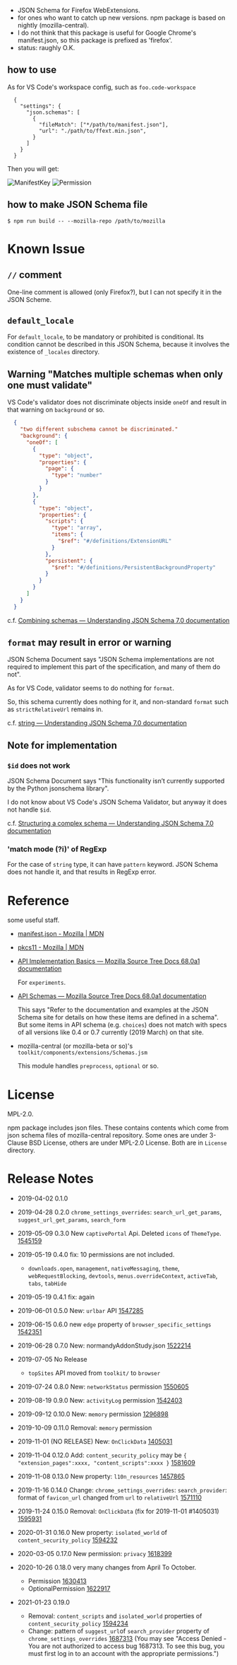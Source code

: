 * JSON Schema for Firefox WebExtensions.
* for ones who want to catch up new versions. npm package is based on nightly (mozilla-central).
* I do not think that this package is useful for Google Chrome's manifest.json, 
  so this package is prefixed as 'firefox'.
* status: raughly O.K.


## how to use

As for VS Code's workspace config, such as `foo.code-workspace`

```
  {
    "settings": {
      "json.schemas": [
        {
          "fileMatch": ["*/path/to/manifest.json"],
          "url": "./path/to/ffext.min.json",
        }
      ]
    }
  }
```

Then you will get:

![ManifestKey](images/Readme_ManifestKey.png)
![Permission](images/Readme_Permission.png)


## how to make JSON Schema file

```console
$ npm run build -- --mozilla-repo /path/to/mozilla
```

# Known Issue

## `//` comment

One-line comment is allowed (only Firefox?), but I can not specify it in the JSON Scheme.

## `default_locale`

For `default_locale`, to be mandatory or prohibited is conditional.
Its condition cannot be described in this JSON Schema, because it involves the existence of `_locales` directory.

## Warning "Matches multiple schemas when only one must validate"

VS Code's validator does not discriminate objects inside `oneOf`
and result in that warning on `background` or so.

```sample.json
  {
    "two different subschema cannot be discriminated."
    "background": {
      "oneOf": [
        {
          "type": "object",
          "properties": {
            "page": {
              "type": "number"
            }
          }
        },
        {
          "type": "object",
          "properties": {
            "scripts": {
              "type": "array",
              "items": {
                "$ref": "#/definitions/ExtensionURL"
              }
            },
            "persistent": {
              "$ref": "#/definitions/PersistentBackgroundProperty"
            }
          }
        }
      ]
    }
  }
```

c.f. [Combining schemas — Understanding JSON Schema 7.0 documentation](https://json-schema.org/understanding-json-schema/reference/combining.html)


## `format` may result in error or warning


JSON Schema Document says "JSON Schema implementations are not required to implement this part of the specification, and many of them do not".

As for VS Code, validator seems to do nothing for `format`.

So, this schema currently does nothing for it, and non-standard `format`
such as `strictRelativeUrl` remains in.

c.f. [string — Understanding JSON Schema 7.0 documentation](https://json-schema.org/understanding-json-schema/reference/string.html)


## Note for implementation

### `$id` does not work

JSON Schema Document says "This functionality isn’t currently supported by the Python jsonschema library".

I do not know about VS Code's JSON Schema Validator, but anyway it does not handle `$id`.

c.f. [Structuring a complex schema — Understanding JSON Schema 7.0 documentation](https://json-schema.org/understanding-json-schema/structuring.html)


### 'match mode (?i)' of RegExp

For the case of `string` type, it can have `pattern` keyword.
JSON Schema does not handle it, and that results in RegExp error.


# Reference

some useful staff.

* [manifest.json - Mozilla | MDN](https://developer.mozilla.org/en-US/docs/Mozilla/Add-ons/WebExtensions/manifest.json)

* [pkcs11 - Mozilla | MDN](https://developer.mozilla.org/en-US/docs/Mozilla/Add-ons/WebExtensions/API/pkcs11)

* [API Implementation Basics — Mozilla Source Tree Docs 68.0a1 documentation](https://firefox-source-docs.mozilla.org/toolkit/components/extensions/webextensions/basics.html#webextensions-experiments)

  For `experiments`.

* [API Schemas — Mozilla Source Tree Docs 68.0a1 documentation](https://firefox-source-docs.mozilla.org/toolkit/components/extensions/webextensions/schema.html)

  This says "Refer to the documentation and examples at the JSON Schema site for details on how these items are defined in a schema".
  But some items in API schema (e.g. `choices`) does not match with specs of all versions like 0.4 or 0.7 currently (2019 March) on that site.

* mozilla-central (or mozilla-beta or so)'s `toolkit/components/extensions/Schemas.jsm`

  This module handles `preprocess`, `optional` or so.


# License
MPL-2.0.

npm package includes json files. These contains contents which come from 
json schema files of mozilla-central repository. 
Some ones are under 3-Clause BSD License, others are under MPL-2.0 License. 
Both are in `License` directory.

# Release Notes

* 2019-04-02 0.1.0
* 2019-04-28 0.2.0 `chrome_settings_overrides`: `search_url_get_params`, `suggest_url_get_params`, `search_form`
* 2019-05-09 0.3.0 New `captivePortal` Api. Deleted `icons` of `ThemeType`.
  [1545159](https://bugzilla.mozilla.org/show_bug.cgi?id=1545159)
* 2019-05-19 0.4.0 fix: 10 permissions are not included.

  * `downloads.open`, `management`, `nativeMessaging`, `theme`, `webRequestBlocking`, `devtools`, `menus.overrideContext`, `activeTab`, `tabs`, `tabHide`

* 2019-05-19 0.4.1 fix: again
* 2019-06-01 0.5.0 New: `urlbar` API
  [1547285](https://bugzilla.mozilla.org/show_bug.cgi?id=1547285)
* 2019-06-15 0.6.0 new `edge` property of `browser_specific_settings`
  [1542351](https://bugzilla.mozilla.org/show_bug.cgi?id=1542351)
* 2019-06-28 0.7.0 New: normandyAddonStudy.json
  [1522214](https://bugzilla.mozilla.org/show_bug.cgi?id=1522214)
* 2019-07-05 No Release
  * `topSites` API moved from `toolkit/` to `browser`
* 2019-07-24 0.8.0 New: `networkStatus` permission
  [1550605](https://bugzilla.mozilla.org/show_bug.cgi?id=1550605)
* 2019-08-19 0.9.0 New: `activityLog` permission
  [1542403](https://bugzilla.mozilla.org/show_bug.cgi?id=1542403)
* 2019-09-12 0.10.0 New: `memory` permission
  [1296898](https://bugzilla.mozilla.org/show_bug.cgi?id=1296898)
* 2019-10-09 0.11.0 Removal: `memory` permission
* 2019-11-01 (NO RELEASE) New: `OnClickData`
  [1405031](https://bugzilla.mozilla.org/show_bug.cgi?id=1405031)
* 2019-11-04 0.12.0 Add: `content_security_policy` may be `{ "extension_pages":xxxx, "content_scripts":xxxx }`
  [1581609](https://bugzilla.mozilla.org/show_bug.cgi?id=1581609)
* 2019-11-08 0.13.0 New property: `l10n_resources`
  [1457865](https://bugzilla.mozilla.org/show_bug.cgi?id=1457865)
* 2019-11-16 0.14.0 
  Change: `chrome_settings_overrides`: `search_provider`: format of `favicon_url` changed from `url` to `relativeUrl`
  [1571110](https://bugzilla.mozilla.org/show_bug.cgi?id=1571110)
* 2019-11-24 0.15.0
  Removal: `OnClickData` (fix for 2019-11-01 #1405031)
  [1595931](https://bugzilla.mozilla.org/show_bug.cgi?id=1595931)
* 2020-01-31 0.16.0 New property: `isolated_world` of `content_security_policy`
  [1594232](https://bugzilla.mozilla.org/show_bug.cgi?id=1594232)
* 2020-03-05 0.17.0 New permission: `privacy`
  [1618399](https://bugzilla.mozilla.org/show_bug.cgi?id=1618399)

* 2020-10-26 0.18.0 very many changes from April To October. 

  * Permission [1630413](https://bugzilla.mozilla.org/show_bug.cgi?id=1630413)
  * OptionalPermission [1622917](https://bugzilla.mozilla.org/show_bug.cgi?id=1622917)

* 2021-01-23 0.19.0

  * Removal: `content_scripts` and `isolated_world` properties of `content_security_policy`
    [1594234](https://bugzilla.mozilla.org/show_bug.cgi?id=1594234)
  * Change: pattern of `suggest_url`of `search_provider` property of `chrome_settings_overrides`
  [1687313](https://bugzilla.mozilla.org/show_bug.cgi?id=1687313)
  (You may see "Access Denied - You are not authorized to access bug 1687313. To see this bug, you must first log in to an account with the appropriate permissions.")

[//]: # (vim:expandtab ff=unix fenc=utf-8 sw=2)
